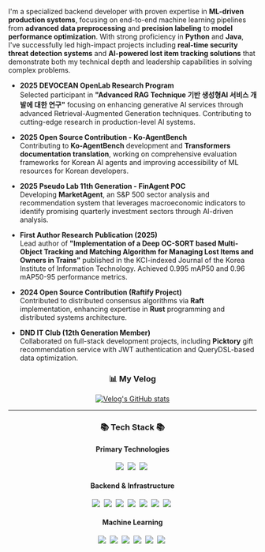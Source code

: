 I'm a specialized backend developer with proven expertise in **ML-driven production systems**, focusing on end-to-end machine learning pipelines from **advanced data preprocessing** and **precision labeling** to **model performance optimization**. With strong proficiency in **Python** and **Java**, I've successfully led high-impact projects including **real-time security threat detection systems** and **AI-powered lost item tracking solutions** that demonstrate both my technical depth and leadership capabilities in solving complex problems.

- **2025 DEVOCEAN OpenLab Research Program**  
  Selected participant in **"Advanced RAG Technique 기반 생성형AI 서비스 개발에 대한 연구"** focusing on enhancing generative AI services through advanced Retrieval-Augmented Generation techniques. Contributing to cutting-edge research in production-level AI systems.

- **2025 Open Source Contribution - Ko-AgentBench**  
  Contributing to **Ko-AgentBench** development and **Transformers documentation translation**, working on comprehensive evaluation frameworks for Korean AI agents and improving accessibility of ML resources for Korean developers.

- **2025 Pseudo Lab 11th Generation - FinAgent POC**  
  Developing **MarketAgent**, an S&P 500 sector analysis and recommendation system that leverages macroeconomic indicators to identify promising quarterly investment sectors through AI-driven analysis.

- **First Author Research Publication (2025)**  
  Lead author of **"Implementation of a Deep OC-SORT based Multi-Object Tracking and Matching Algorithm for Managing Lost Items and Owners in Trains"** published in the KCI-indexed Journal of the Korea Institute of Information Technology. Achieved 0.995 mAP50 and 0.96 mAP50-95 performance metrics.

- **2024 Open Source Contribution (Raftify Project)**  
  Contributed to distributed consensus algorithms via **Raft** implementation, enhancing expertise in **Rust** programming and distributed systems architecture.

- **DND IT Club (12th Generation Member)**  
  Collaborated on full-stack development projects, including **Picktory** gift recommendation service with JWT authentication and QueryDSL-based data optimization.

<div align="center">
  <h3><strong>📊 My Velog</strong></h3>
  <a href="https://velog.io/@tasker_dev/posts">
    <img src="https://velog-readme-stats-two.vercel.app/api/list?name=tasker_dev" alt="Velog's GitHub stats" />
  </a>
</div>

---

<h3 align="center">📚 Tech Stack 📚</h3>

<h4 align="center">Primary Technologies</h4>
<p align="center">
  <img src="https://img.shields.io/badge/Java-007396?style=flat-square&logo=Java&logoColor=white"/>&nbsp;
  <img src="https://img.shields.io/badge/Python-3766AB?style=flat-square&logo=Python&logoColor=white"/>&nbsp;
  <img src="https://img.shields.io/badge/Rust-000000?style=flat-square&logo=rust&logoColor=white"/>&nbsp;
</p>

<h4 align="center">Backend & Infrastructure</h4>
<p align="center">
  <img src="https://img.shields.io/badge/Spring-6DB33F?style=flat-square&logo=Spring&logoColor=white"/>&nbsp;
  <img src="https://img.shields.io/badge/SpringBoot-6DB33F?style=flat-square&logo=SpringBoot&logoColor=white"/>&nbsp;
  <img src="https://img.shields.io/badge/-Linux-6C6694.svg?logo=linux&style=flat"/>&nbsp;
  <img src="https://img.shields.io/badge/Mysql-E6B91E?style=flat-square&logo=MySql&logoColor=white"/>&nbsp;
  <img src="https://img.shields.io/badge/AWS-232F3E?style=flat-square&logo=AmazonAWS&logoColor=white"/>&nbsp;
  <img src="https://img.shields.io/badge/Docker-2496ED?style=flat-square&logo=Docker&logoColor=white"/>&nbsp;
  <img src="https://img.shields.io/badge/-Nginx-bfcfcf.svg?logo=nginx&style=flat"/>&nbsp;
</p>

<h4 align="center">Machine Learning</h4>
<p align="center">
  <img src="https://img.shields.io/badge/Computer_Vision-5C3EE8?style=flat-square&logo=OpenCV&logoColor=white"/>&nbsp;
  <img src="https://img.shields.io/badge/Agent-4B32C3?style=flat-square&logo=AmazonSageMaker&logoColor=white"/>&nbsp;
  <img src="https://img.shields.io/badge/Recommendation_Systems-FF5A5F?style=flat-square&logo=Airbnb&logoColor=white"/>&nbsp;
  <img src="https://img.shields.io/badge/PyTorch-EE4C2C?style=flat-square&logo=PyTorch&logoColor=white"/>&nbsp;
  <img src="https://img.shields.io/badge/LLM-00A9D9?style=flat-square&logo=OpenAI&logoColor=white"/>&nbsp;
  <img src="https://img.shields.io/badge/LangChain-339933?style=flat-square&logo=chainlink&logoColor=white"/>&nbsp;
</p>
